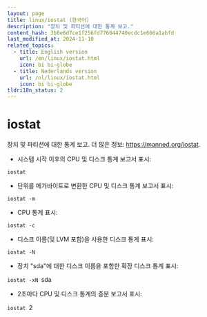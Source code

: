 ```yaml
---
layout: page
title: linux/iostat (한국어)
description: "장치 및 파티션에 대한 통계 보고."
content_hash: 3b8e6d7ce1f256fd776044740ecdc1e666a1abfd
last_modified_at: 2024-11-10
related_topics:
  - title: English version
    url: /en/linux/iostat.html
    icon: bi bi-globe
  - title: Nederlands version
    url: /nl/linux/iostat.html
    icon: bi bi-globe
tldri18n_status: 2
---
```

# iostat

장치 및 파티션에 대한 통계 보고.
더 많은 정보: <https://manned.org/iostat>.

- 시스템 시작 이후의 CPU 및 디스크 통계 보고서 표시:

`iostat`

- 단위를 메가바이트로 변환한 CPU 및 디스크 통계 보고서 표시:

`iostat -m`

- CPU 통계 표시:

`iostat -c`

- 디스크 이름(및 LVM 포함)을 사용한 디스크 통계 표시:

`iostat -N`

- 장치 "sda"에 대한 디스크 이름을 포함한 확장 디스크 통계 표시:

`iostat -xN `<span class="tldr-var badge badge-pill bg-dark-lm bg-white-dm text-white-lm text-dark-dm font-weight-bold">sda</span>

- 2초마다 CPU 및 디스크 통계의 증분 보고서 표시:

`iostat `<span class="tldr-var badge badge-pill bg-dark-lm bg-white-dm text-white-lm text-dark-dm font-weight-bold">2</span>
